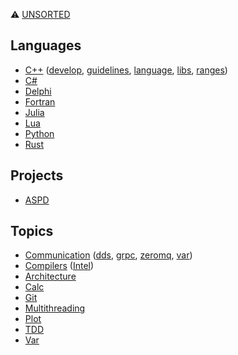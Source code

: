 ⚠️ [UNSORTED](unsorted)

## Languages
* [C++](languages/cpp)
  ([develop](languages/cpp/cpp-develop.md),
   [guidelines](languages/cpp/cpp-guidelines.md),
   [language](languages/cpp/cpp-language.md),
   [libs](languages/cpp/cpp-libs.md),
   [ranges](languages/cpp/cpp-ranges.md))
* [C#](languages/csharp.md)
* [Delphi](languages/delphi.md)
* [Fortran](languages/fortran.md)
* [Julia](languages/julia.md)
* [Lua](languages/lua.md)
* [Python](languages/python.md)
* [Rust](languages/rust.md)

## Projects
* [ASPD](projects/aspd.md)

## Topics
* [Communication](topics/communication)
  ([dds](topics/communication/dds.md),
  [grpc](topics/communication/grpc.md),
  [zeromq](topics/communication/zeromq.md),
  [var](topics/communication/var.md))
* [Compilers](topics/compilers) ([Intel](topics/compilers/intel.md))
* [Architecture](topics/architecture.md)
* [Calc](topics/calc.md)
* [Git](topics/git.md)
* [Multithreading](topics/multithreading.md)
* [Plot](topics/plot.md)
* [TDD](topics/tdd.md)
* [Var](topics/var.md)
